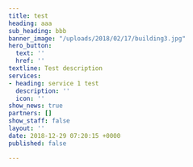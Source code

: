 ```yaml
---
title: test
heading: aaa
sub_heading: bbb
banner_image: "/uploads/2018/02/17/building3.jpg"
hero_button:
  text: ''
  href: ''
textline: Test description
services:
- heading: service 1 test
  description: ''
  icon: ''
show_news: true
partners: []
show_staff: false
layout: ''
date: 2018-12-29 07:20:15 +0000
published: false

---
```

